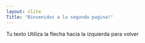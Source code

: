 ```yaml
---
layout: slite
Title: "Binvenidos a la segunda pagina!"
---
```

Tu texto 
Utiliza la flecha hacia la izquierda para volver 

